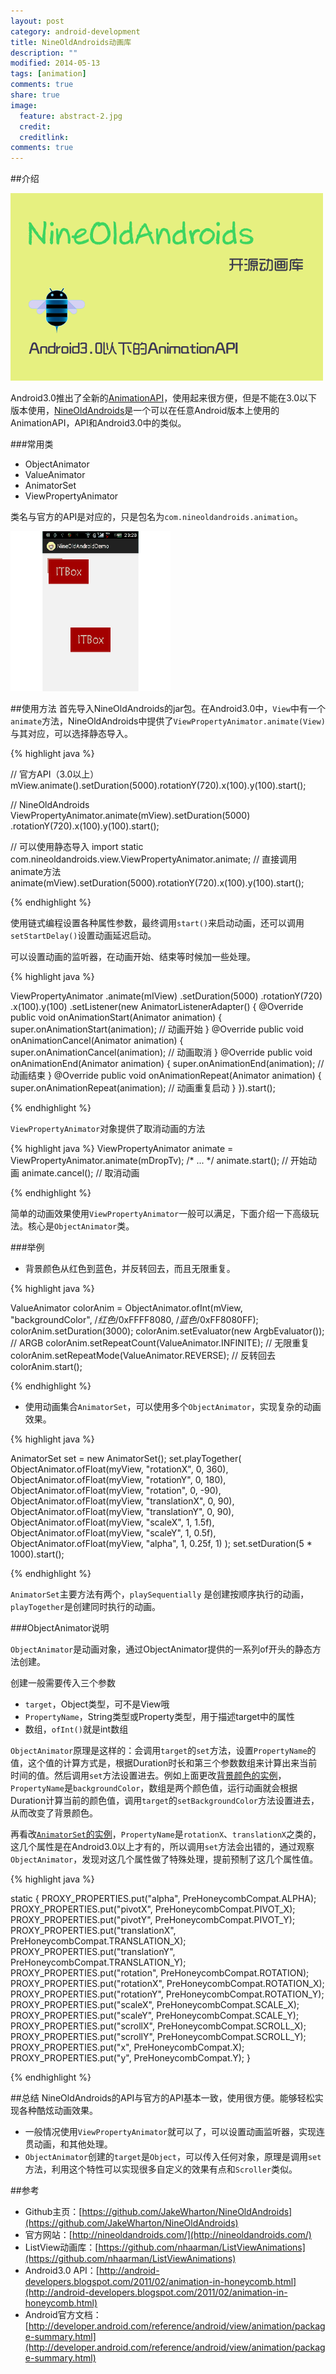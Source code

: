 ```yaml
---
layout: post
category: android-development
title: NineOldAndroids动画库
description: ""
modified: 2014-05-13
tags: [animation]
comments: true
share: true
image:
  feature: abstract-2.jpg
  credit: 
  creditlink: 
comments: true
---
```



##介绍

![](https://raw.githubusercontent.com/baoyongzhang/test_pages/gh-pages/NineOldAndroids.png)

Android3.0推出了全新的[AnimationAPI](http://android-developers.blogspot.com/2011/02/animation-in-honeycomb.html)，使用起来很方便，但是不能在3.0以下版本使用，[NineOldAndroids](https://github.com/JakeWharton/NineOldAndroids)是一个可以在任意Android版本上使用的AnimationAPI，API和Android3.0中的类似。

###常用类
* ObjectAnimator
* ValueAnimator 
* AnimatorSet 
* ViewPropertyAnimator 

类名与官方的API是对应的，只是包名为`com.nineoldandroids.animation`。


![](https://raw.githubusercontent.com/baoyongzhang/test_pages/gh-pages/NineOldAndroid_demo.gif)

##使用方法
首先导入NineOldAndroids的jar包。在Android3.0中，`View`中有一个`animate`方法，NineOldAndroids中提供了`ViewPropertyAnimator.animate(View)`与其对应，可以选择静态导入。

{% highlight java %}

// 官方API（3.0以上）
mView.animate().setDuration(5000).rotationY(720).x(100).y(100).start();
		
// NineOldAndroids
ViewPropertyAnimator.animate(mView).setDuration(5000)
				.rotationY(720).x(100).y(100).start();
				
// 可以使用静态导入
import static com.nineoldandroids.view.ViewPropertyAnimator.animate;
// 直接调用animate方法
animate(mView).setDuration(5000).rotationY(720).x(100).y(100).start();

{% endhighlight %}

使用链式编程设置各种属性参数，最终调用`start()`来启动动画，还可以调用`setStartDelay()`设置动画延迟启动。

可以设置动画的监听器，在动画开始、结束等时候加一些处理。


{% highlight java %}


ViewPropertyAnimator
	.animate(mIView)
	.setDuration(5000)
	.rotationY(720)
	.x(100).y(100)
	.setListener(new AnimatorListenerAdapter() {
		@Override
		public void onAnimationStart(Animator animation) {
			super.onAnimationStart(animation);
			// 动画开始
		}
		@Override
		public void onAnimationCancel(Animator animation) {
			super.onAnimationCancel(animation);
			// 动画取消
		}
		@Override
		public void onAnimationEnd(Animator animation) {
			super.onAnimationEnd(animation);
			// 动画结束
		}
		@Override
		public void onAnimationRepeat(Animator animation) {
			super.onAnimationRepeat(animation);
			// 动画重复启动
		}
	}).start();


{% endhighlight %}

`ViewPropertyAnimator`对象提供了取消动画的方法

{% highlight java %}
ViewPropertyAnimator animate = ViewPropertyAnimator.animate(mDropTv);
/* ... */
animate.start();	// 开始动画
animate.cancel();	// 取消动画

{% endhighlight %}

简单的动画效果使用`ViewPropertyAnimator`一般可以满足，下面介绍一下高级玩法。核心是`ObjectAnimator`类。

###举例

* <a name="demo1">背景颜色从红色到蓝色，并反转回去，而且无限重复。</a>

{% highlight java %}


ValueAnimator colorAnim = ObjectAnimator.ofInt(mView, "backgroundColor", /*红色*/0xFFFF8080, /*蓝色*/0xFF8080FF);
colorAnim.setDuration(3000);
colorAnim.setEvaluator(new ArgbEvaluator());	// ARGB
colorAnim.setRepeatCount(ValueAnimator.INFINITE);   // 无限重复
colorAnim.setRepeatMode(ValueAnimator.REVERSE); // 反转回去
colorAnim.start();


{% endhighlight %}

* <a name="demo2">使用动画集合`AnimatorSet`，可以使用多个`ObjectAnimator`，实现复杂的动画效果。</a>

{% highlight java %}


AnimatorSet set = new AnimatorSet();
set.playTogether(
    ObjectAnimator.ofFloat(myView, "rotationX", 0, 360),
    ObjectAnimator.ofFloat(myView, "rotationY", 0, 180),
    ObjectAnimator.ofFloat(myView, "rotation", 0, -90),
    ObjectAnimator.ofFloat(myView, "translationX", 0, 90),
    ObjectAnimator.ofFloat(myView, "translationY", 0, 90),
    ObjectAnimator.ofFloat(myView, "scaleX", 1, 1.5f),
    ObjectAnimator.ofFloat(myView, "scaleY", 1, 0.5f),
    ObjectAnimator.ofFloat(myView, "alpha", 1, 0.25f, 1)
);
set.setDuration(5 * 1000).start();


{% endhighlight %}

`AnimatorSet`主要方法有两个，`playSequentially` 是创建按顺序执行的动画，`playTogether`是创建同时执行的动画。

###ObjectAnimator说明

`ObjectAnimator`是动画对象，通过ObjectAnimator提供的一系列of开头的静态方法创建。

创建一般需要传入三个参数

* `target`，Object类型，可不是View哦
* `PropertyName`，String类型或Property类型，用于描述target中的属性
* 数组，`ofInt()`就是int数组

`ObjectAnimator`原理是这样的：会调用`target`的`set`方法，设置`PropertyName`的值，这个值的计算方式是，根据Duration时长和第三个参数数组来计算出来当前时间的值。然后调用`set`方法设置进去。例如上面更改<a href="#demo1">背景颜色的实例</a>，`PropertyName`是`backgroundColor`，数组是两个颜色值，运行动画就会根据Duration计算当前的颜色值，调用`target`的`setBackgroundColor`方法设置进去，从而改变了背景颜色。

再看改<a href="#demo2">`AnimatorSet`的实例</a>，`PropertyName`是`rotationX`、`translationX`之类的，这几个属性是在Android3.0以上才有的，所以调用`set`方法会出错的，通过观察`ObjectAnimator`，发现对这几个属性做了特殊处理，提前预制了这几个属性值。

{% highlight java %}

static {
        PROXY_PROPERTIES.put("alpha", PreHoneycombCompat.ALPHA);
        PROXY_PROPERTIES.put("pivotX", PreHoneycombCompat.PIVOT_X);
        PROXY_PROPERTIES.put("pivotY", PreHoneycombCompat.PIVOT_Y);
        PROXY_PROPERTIES.put("translationX", PreHoneycombCompat.TRANSLATION_X);
        PROXY_PROPERTIES.put("translationY", PreHoneycombCompat.TRANSLATION_Y);
        PROXY_PROPERTIES.put("rotation", PreHoneycombCompat.ROTATION);
        PROXY_PROPERTIES.put("rotationX", PreHoneycombCompat.ROTATION_X);
        PROXY_PROPERTIES.put("rotationY", PreHoneycombCompat.ROTATION_Y);
        PROXY_PROPERTIES.put("scaleX", PreHoneycombCompat.SCALE_X);
        PROXY_PROPERTIES.put("scaleY", PreHoneycombCompat.SCALE_Y);
        PROXY_PROPERTIES.put("scrollX", PreHoneycombCompat.SCROLL_X);
        PROXY_PROPERTIES.put("scrollY", PreHoneycombCompat.SCROLL_Y);
        PROXY_PROPERTIES.put("x", PreHoneycombCompat.X);
        PROXY_PROPERTIES.put("y", PreHoneycombCompat.Y);
    }


{% endhighlight %}

##总结
NineOldAndroids的API与官方的API基本一致，使用很方便。能够轻松实现各种酷炫动画效果。

* 一般情况使用`ViewPropertyAnimator`就可以了，可以设置动画监听器，实现连贯动画，和其他处理。
* `ObjectAnimator`创建的`target`是`Object`，可以传入任何对象，原理是调用`set`方法，利用这个特性可以实现很多自定义的效果有点和`Scroller`类似。

##参考
* Github主页：[https://github.com/JakeWharton/NineOldAndroids](https://github.com/JakeWharton/NineOldAndroids)
* 官方网站：[http://nineoldandroids.com/](http://nineoldandroids.com/)
* ListView动画库：[https://github.com/nhaarman/ListViewAnimations](https://github.com/nhaarman/ListViewAnimations)
* Android3.0 API：[http://android-developers.blogspot.com/2011/02/animation-in-honeycomb.html](http://android-developers.blogspot.com/2011/02/animation-in-honeycomb.html)
* Android官方文档：[http://developer.android.com/reference/android/view/animation/package-summary.html](http://developer.android.com/reference/android/view/animation/package-summary.html)
